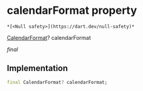 


# calendarFormat property




    *[<Null safety>](https://dart.dev/null-safety)*


[CalendarFormat](https://pub.dev/documentation/table_calendar/3.0.5/table_calendar/CalendarFormat.html)? calendarFormat
  
_final_






## Implementation

```dart
final CalendarFormat? calendarFormat;


```







